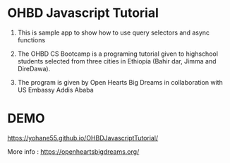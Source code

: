# OHBD Javascript Tutorial

1) This is sample app to show how to use query selectors and async functions 

2) The OHBD CS Bootcamp is a programing tutorial given to highschool students selected from three cities in Ethiopia (Bahir dar, Jimma and DireDawa).
3) The program is given by Open Hearts Big Dreams in collaboration with US Embassy Addis Ababa

# DEMO
https://yohane55.github.io/OHBDJavascriptTutorial/

More info : https://openheartsbigdreams.org/
